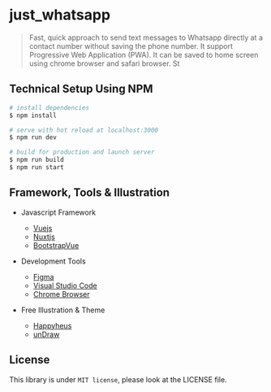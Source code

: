 # **just_whatsapp**
> Fast, quick approach to send text messages to Whatsapp directly at a contact number without saving the phone number. It support Progressive Web Application (PWA). It can be saved to home screen using chrome browser and safari browser.
> St

## Technical Setup Using NPM

```bash
# install dependencies
$ npm install

# serve with hot reload at localhost:3000
$ npm run dev

# build for production and launch server
$ npm run build
$ npm run start
```

## Framework, Tools & Illustration

* Javascript Framework 
  - [Vuejs](https://vuejs.org)
  - [Nuxtjs](https://nuxtjs.org)
  - [BootstrapVue](https://bootstrap-vue.org)

* Development Tools
  - [Figma](https://www.figma.com)
  - [Visual Studio Code](https://code.visualstudio.com)
  - [Chrome Browser](https://www.google.com/chrome)

* Free Illustration & Theme
  - [Happyheus](https://www.happyhues.co)
  - [unDraw](https://undraw.co)

## License
This library is under `MIT license`, please look at the LICENSE file.
